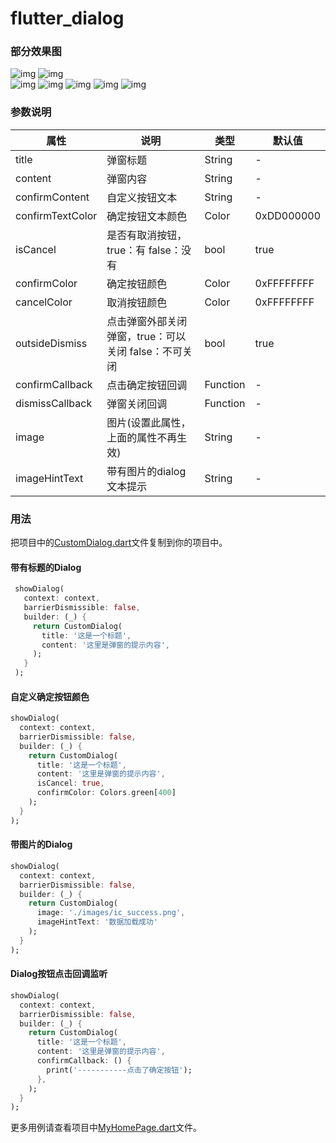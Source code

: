 # flutter_dialog

### 部分效果图
![img](./show/f2.png)  ![img](./show/f3.png)  
![img](./show/f5.png)  ![img](./show/f6.png)
![img](./show/f7.png)  ![img](./show/f8.png)
![img](./show/f1.png)

### 参数说明
|属性|说明|类型|默认值
|---|---|---|---
|title|弹窗标题|String|-
|content|弹窗内容|String|-
|confirmContent|自定义按钮文本|String|-
|confirmTextColor|确定按钮文本颜色|Color|0xDD000000
|isCancel|是否有取消按钮，true：有 false：没有|bool|true
|confirmColor|确定按钮颜色|Color|0xFFFFFFFF
|cancelColor|取消按钮颜色|Color|0xFFFFFFFF
|outsideDismiss|点击弹窗外部关闭弹窗，true：可以关闭 false：不可关闭|bool|true
|confirmCallback|点击确定按钮回调|Function|-
|dismissCallback|弹窗关闭回调|Function|-
|image|图片(设置此属性，上面的属性不再生效)|String|-
|imageHintText|带有图片的dialog文本提示|String|-

### 用法

把项目中的[CustomDialog.dart](https://github.com/liyabin1105/flutter_dialog/blob/master/lib/CustomDialog.dart)文件复制到你的项目中。

#### 带有标题的Dialog
```Dart
 showDialog(
   context: context,
   barrierDismissible: false,
   builder: (_) {
     return CustomDialog(
       title: '这是一个标题',
       content: '这里是弹窗的提示内容',
     );
   }
 );
```
#### 自定义确定按钮颜色
```Dart
showDialog(
  context: context,
  barrierDismissible: false,
  builder: (_) {
    return CustomDialog(
      title: '这是一个标题',
      content: '这里是弹窗的提示内容',
      isCancel: true,
      confirmColor: Colors.green[400]
    );
  }
);
```
#### 带图片的Dialog
```Dart
showDialog(
  context: context,
  barrierDismissible: false,
  builder: (_) {
    return CustomDialog(
      image: './images/ic_success.png',
      imageHintText: '数据加载成功'
    );
  }
);
```
#### Dialog按钮点击回调监听
```Dart
showDialog(
  context: context,
  barrierDismissible: false,
  builder: (_) {
    return CustomDialog(
      title: '这是一个标题',
      content: '这里是弹窗的提示内容',
      confirmCallback: () {
        print('-----------点击了确定按钮');
      },
    );
  }
);
```

更多用例请查看项目中[MyHomePage.dart](https://github.com/liyabin1105/flutter_dialog/blob/master/lib/MyHomePage.dart)文件。
